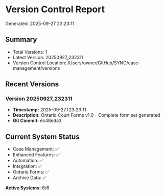 # Version Control Report
Generated: 2025-09-27 23:23:11

## Summary
- Total Versions: 1
- Latest Version: 20250927_232311
- Version Control Location: /Users/owner/GitHub/SYNC/case-management/versions

## Recent Versions

### Version 20250927_232311
- **Timestamp:** 2025-09-27T23:23:11
- **Description:** Ontario Court Forms v1.0 - Complete form set generated
- **Git Commit:** ec48eda3

## Current System Status
- Case Management: ✅
- Enhanced Features: ✅
- Automation: ✅
- Integration: ✅
- Ontario Forms: ✅
- Archive Data: ✅

**Active Systems:** 6/6

